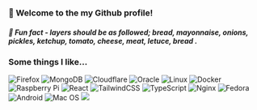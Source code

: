 
<img2 scr= "https://img.shields.io/badge/Firefox-black?logo=firefox&style=for-the-badge" />
<P

<a a>

### 🙋 Welcome to the my Github profile!

##### 🍔 Fun fact - layers should be as followed; bread, mayonnaise, onions, pickles, ketchup, tomato, cheese, meat, letuce, bread .

### Some things I like...
![Firefox](https://img.shields.io/badge/Firefox-FF5332?style=for-the-badge&logo=Firefox-Browser&logoColor=white) ![MongoDB](https://img.shields.io/badge/MongoDB-%234ea94b.svg?style=for-the-badge&logo=mongodb&logoColor=white) ![Cloudflare](https://img.shields.io/badge/Cloudflare-F38020?style=for-the-badge&logo=Cloudflare&logoColor=white) ![Oracle](https://img.shields.io/badge/Oracle-F80000?style=for-the-badge&logo=oracle&logoColor=white) ![Linux](https://img.shields.io/badge/Linux-FCC624?style=for-the-badge&logo=linux&logoColor=black) ![Docker](https://img.shields.io/badge/docker-%230db7ed.svg?style=for-the-badge&logo=docker&logoColor=white) ![Raspberry Pi](https://img.shields.io/badge/-RaspberryPi-C51A4A?style=for-the-badge&logo=Raspberry-Pi) ![React](https://img.shields.io/badge/react-%2320232a.svg?style=for-the-badge&logo=react&logoColor=%2361DAFB) ![TailwindCSS](https://img.shields.io/badge/tailwindcss-%2338B2AC.svg?style=for-the-badge&logo=tailwind-css&logoColor=white) ![TypeScript](https://img.shields.io/badge/typescript-%23007ACC.svg?style=for-the-badge&logo=typescript&logoColor=white) ![Nginx](https://img.shields.io/badge/nginx-%23009639.svg?style=for-the-badge&logo=nginx&logoColor=white) ![Fedora](https://img.shields.io/badge/Fedora-294172?style=for-the-badge&logo=fedora&logoColor=white) ![Android](https://img.shields.io/badge/Android-3DDC84?style=for-the-badge&logo=android&logoColor=white) ![Mac OS](https://img.shields.io/badge/mac%20os-3B8ECE?style=for-the-badge&logo=macos&logoColor=F0F0F0) <img src="https://img.shields.io/badge/yahoo-mail-purple?logo=yahoo&style=for-the-badge" />

<p>
